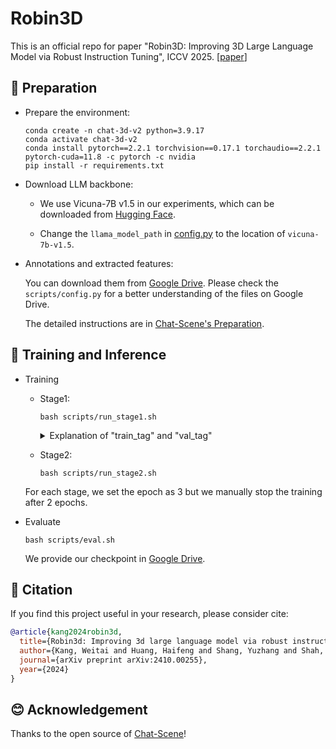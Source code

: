 # Robin3D

This is an official repo for paper "Robin3D: Improving 3D Large Language Model via Robust Instruction Tuning", ICCV 2025.
[[paper](https://arxiv.org/pdf/2410.00255)]


## 🔨 Preparation

- Prepare the environment:
  
  ```shell
  conda create -n chat-3d-v2 python=3.9.17
  conda activate chat-3d-v2
  conda install pytorch==2.2.1 torchvision==0.17.1 torchaudio==2.2.1 pytorch-cuda=11.8 -c pytorch -c nvidia
  pip install -r requirements.txt
  ```
  
- Download LLM backbone:
  -  We use Vicuna-7B v1.5 in our experiments, which can be downloaded from [Hugging Face](https://huggingface.co/lmsys/vicuna-7b-v1.5).

  - Change the `llama_model_path` in [config.py](./scripts/config.py) to the location of `vicuna-7b-v1.5`.
  

- Annotations and extracted features:

  You can download them from [Google Drive](https://drive.google.com/drive/folders/14Si8bdWI3N5NEeVDLhmAlxilWPl0f_Wp?usp=sharing). Please check the ```scripts/config.py``` for a better understanding of the files on Google Drive.
  
  The detailed instructions are in [Chat-Scene's Preparation](https://github.com/ZzZZCHS/Chat-Scene/tree/dev/preprocess).


## 🤖 Training and Inference

- Training
  - Stage1:
    ```
    bash scripts/run_stage1.sh 
    ```

    <details>
    <summary> Explanation of "train_tag" and "val_tag" </summary>

    - Use `#` to seperate different datasets

    - Datasets:
      - `scanrefer`: [ScanRefer](https://github.com/daveredrum/ScanRefer) Dataset
      - `scan2cap`: [Scan2Cap](https://github.com/daveredrum/Scan2Cap) Dataset
      - `scanqa`: [ScanQA](https://github.com/ATR-DBI/ScanQA) Dataset
      - `sqa3d`: [SQA3D](https://github.com/SilongYong/SQA3D) Dataset
      - `multi3dref`: [Multi3dRefer](https://github.com/3dlg-hcvc/M3DRef-CLIP) Dataset
      - `nr3d_caption`: A captioning dataset originated from [Nr3D](https://github.com/referit3d/referit3d).
      - `obj_align`: A dataset originated from ScanRefer to align the object identifiers with object tokens.
    
    - Please check the script file for further explanation of the other dataset.

    </details>
  
  - Stage2:
    ```
    bash scripts/run_stage2.sh 
    ```
  For each stage, we set the epoch as 3 but we manually stop the training after 2 epochs.

- Evaluate
  
  <!-- - Modify [run.sh](scripts/run.sh): () -->
  
    ```
    bash scripts/eval.sh
    ```
  
  We provide our checkpoint in [Google Drive](https://drive.google.com/drive/folders/14Si8bdWI3N5NEeVDLhmAlxilWPl0f_Wp?usp=sharing).
  

## 📄 Citation

If you find this project useful in your research, please consider cite:
```BibTeX
@article{kang2024robin3d,
  title={Robin3d: Improving 3d large language model via robust instruction tuning},
  author={Kang, Weitai and Huang, Haifeng and Shang, Yuzhang and Shah, Mubarak and Yan, Yan},
  journal={arXiv preprint arXiv:2410.00255},
  year={2024}
}
```

## 😊 Acknowledgement

Thanks to the open source of [Chat-Scene](https://github.com/ZzZZCHS/Chat-Scene/tree/dev)!
